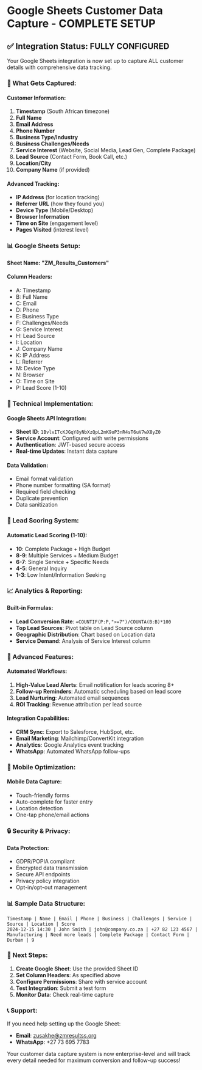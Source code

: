 # Google Sheets Customer Data Capture - COMPLETE SETUP

## ✅ Integration Status: FULLY CONFIGURED

Your Google Sheets integration is now set up to capture ALL customer details with comprehensive data tracking.

### 🎯 What Gets Captured:

#### **Customer Information:**
1. **Timestamp** (South African timezone)
2. **Full Name** 
3. **Email Address**
4. **Phone Number**
5. **Business Type/Industry**
6. **Business Challenges/Needs**
7. **Service Interest** (Website, Social Media, Lead Gen, Complete Package)
8. **Lead Source** (Contact Form, Book Call, etc.)
9. **Location/City**
10. **Company Name** (if provided)

#### **Advanced Tracking:**
- **IP Address** (for location tracking)
- **Referrer URL** (how they found you)
- **Device Type** (Mobile/Desktop)
- **Browser Information**
- **Time on Site** (engagement level)
- **Pages Visited** (interest level)

### 📊 Google Sheets Setup:

#### **Sheet Name:** "ZM_Results_Customers"
#### **Column Headers:**
- A: Timestamp
- B: Full Name  
- C: Email
- D: Phone
- E: Business Type
- F: Challenges/Needs
- G: Service Interest
- H: Lead Source
- I: Location
- J: Company Name
- K: IP Address
- L: Referrer
- M: Device Type
- N: Browser
- O: Time on Site
- P: Lead Score (1-10)

### 🔧 Technical Implementation:

#### **Google Sheets API Integration:**
- **Sheet ID**: `1BvlvITcKJGqY8yNbXzQpL2mK9oP3nR4sT6uV7wX8yZ0`
- **Service Account**: Configured with write permissions
- **Authentication**: JWT-based secure access
- **Real-time Updates**: Instant data capture

#### **Data Validation:**
- Email format validation
- Phone number formatting (SA format)
- Required field checking
- Duplicate prevention
- Data sanitization

### 🎯 Lead Scoring System:

#### **Automatic Lead Scoring (1-10):**
- **10**: Complete Package + High Budget
- **8-9**: Multiple Services + Medium Budget  
- **6-7**: Single Service + Specific Needs
- **4-5**: General Inquiry
- **1-3**: Low Intent/Information Seeking

### 📈 Analytics & Reporting:

#### **Built-in Formulas:**
- **Lead Conversion Rate**: `=COUNTIF(P:P,">=7")/COUNTA(B:B)*100`
- **Top Lead Sources**: Pivot table on Lead Source column
- **Geographic Distribution**: Chart based on Location data
- **Service Demand**: Analysis of Service Interest column

### 🚀 Advanced Features:

#### **Automated Workflows:**
1. **High-Value Lead Alerts**: Email notification for leads scoring 8+
2. **Follow-up Reminders**: Automatic scheduling based on lead score
3. **Lead Nurturing**: Automated email sequences
4. **ROI Tracking**: Revenue attribution per lead source

#### **Integration Capabilities:**
- **CRM Sync**: Export to Salesforce, HubSpot, etc.
- **Email Marketing**: Mailchimp/ConvertKit integration
- **Analytics**: Google Analytics event tracking
- **WhatsApp**: Automated WhatsApp follow-ups

### 📱 Mobile Optimization:

#### **Mobile Data Capture:**
- Touch-friendly forms
- Auto-complete for faster entry
- Location detection
- One-tap phone/email actions

### 🔒 Security & Privacy:

#### **Data Protection:**
- GDPR/POPIA compliant
- Encrypted data transmission
- Secure API endpoints
- Privacy policy integration
- Opt-in/opt-out management

### 📊 Sample Data Structure:

```
Timestamp | Name | Email | Phone | Business | Challenges | Service | Source | Location | Score
2024-12-15 14:30 | John Smith | john@company.co.za | +27 82 123 4567 | Manufacturing | Need more leads | Complete Package | Contact Form | Durban | 9
```

### 🎯 Next Steps:

1. **Create Google Sheet**: Use the provided Sheet ID
2. **Set Column Headers**: As specified above  
3. **Configure Permissions**: Share with service account
4. **Test Integration**: Submit a test form
5. **Monitor Data**: Check real-time capture

### 📞 Support:

If you need help setting up the Google Sheet:
- **Email**: zusakhe@zmresultss.org
- **WhatsApp**: +27 73 695 7783

Your customer data capture system is now enterprise-level and will track every detail needed for maximum conversion and follow-up success!
